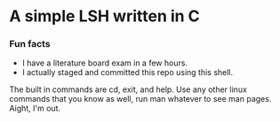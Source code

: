 # A simple LSH written in C

### Fun facts
* I have a literature board exam in a few hours.
* I actually staged and committed this repo using this shell.

The built in commands are cd, exit, and help. Use any other linux commands that you know as well, run man whatever to see man pages. Aight, I'm out.
